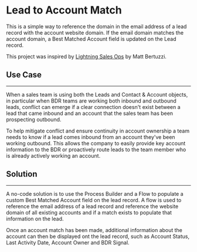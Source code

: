 # Lead to Account Match
This is a simple way to reference the domain in the email address of a lead record with the account website domain. If the email domain matches the account domain, a Best Matched Account field is updated on the Lead record. 

This project was inspired by <a href="https://www.amazon.com/Lightning-Sales-Ops-Salesforce-Development-ebook/dp/B06XMR93HC">Lightning Sales Ops</a> by Matt Bertuzzi.

<h2>Use Case</h2>
<hr>
When a sales team is using both the Leads and Contact & Account objects, in particular when BDR teams are working both inbound and outbound leads, conflict can emerge if a clear connection doesn't exist between a lead that came inbound and an account that the sales team has been prospecting outbound. 

To help mitigate conflict and ensure continuity in account ownership a team needs to know if a lead comes inbound from an account they've been working outbound. This allows the company to easily provide key account information to the BDR or proactively route leads to the team member who is already actively working an account.  

<h2>Solution</h2>
<hr>
A no-code solution is to use the Process Builder and a Flow to populate a custom Best Matched Account field on the lead record. A flow is used to reference the email address of a lead record and reference the website domain of all existing accounts and if a match exists to populate that information on the lead. 

Once an account match has been made, additional information about the account can then be displayed ont the lead record, such as Account Status, Last Activity Date, Account Owner and BDR Signal. 
